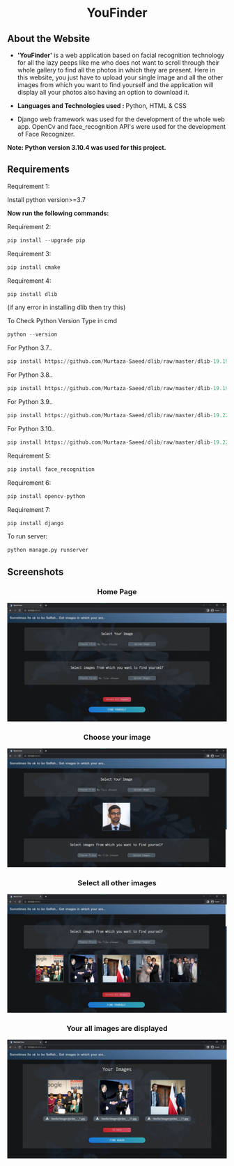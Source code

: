 <h1 align='center'>YouFinder</h1>

## About the Website

- <b>'YouFinder'</b>  is a web application based on facial recognition technology for all the lazy peeps like me who does not want to scroll through their whole gallery to find all the photos in which they are present. Here in this website, you just have to upload your single image and all the other images from which you want to find yourself and the application will display all your photos also having an option to download it. 

- <b>Languages and Technologies used : </b> Python, HTML & CSS
- Django web framework was used for the development of the whole web app. OpenCv and face_recognition API's were used for the development of Face Recognizer. 



**Note: Python version 3.10.4 was used for this project.**


## Requirements
Requirement 1: 

Install python version>=3.7

**Now run the following commands:**

Requirement 2: 
```python
pip install --upgrade pip
``` 
Requirement 3: 
```python
pip install cmake 
```
Requirement 4: 
```python
pip install dlib
``` 
(if any error in installing dlib then try this) 

To Check Python Version Type in cmd
```python
python --version
```
For Python 3.7..
```python
pip install https://github.com/Murtaza-Saeed/dlib/raw/master/dlib-19.19.0-cp37-cp37m-win_amd64.whl
```

For Python 3.8..
```python
pip install https://github.com/Murtaza-Saeed/dlib/raw/master/dlib-19.19.0-cp38-cp38-win_amd64.whl
```
For Python 3.9..
```python
pip install https://github.com/Murtaza-Saeed/dlib/raw/master/dlib-19.22.1-cp39-cp39-win_amd64.whl
```
For Python 3.10..
```python
pip install https://github.com/Murtaza-Saeed/dlib/raw/master/dlib-19.22.99-cp310-cp310-win_amd64.whl
```
Requirement 5: 
```python
pip install face_recognition
```
Requirement 6: 
```python
pip install opencv-python
```
Requirement 7: 
```python
pip install django
```
To run server: 
```python
python manage.py runserver
```

## Screenshots
<h3 align='center'>Home Page</h3>

![](Website_Screenshots/1.jpg)
<h3 align='center'>Choose your image</h3>

![](Website_Screenshots/2.jpg)
<h3 align='center'>Select all other images</h3>

![](Website_Screenshots/3.jpg)
<h3 align='center'>Your all images are displayed</h3>

![](Website_Screenshots/4.jpg)
